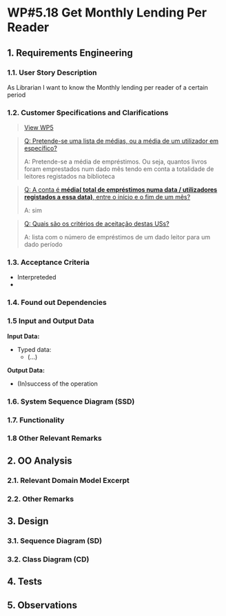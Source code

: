 # WP#5.18 Get Monthly Lending Per Reader
## 1. Requirements Engineering
### 1.1. User Story Description

As Librarian I want to know the Monthly lending per reader of a certain period

### 1.2. Customer Specifications and Clarifications

>[View WP5](../WP5-Lendings.md/#12-customer-specifications-and-clarifications)

>[Q: Pretende-se uma lista de médias, ou a média de um utilizador em específico? ](https://moodle.isep.ipp.pt/mod/forum/discuss.php?d=29859#p37874)
>
>A:  Pretende-se a média de empréstimos. Ou seja, quantos livros foram emprestados num dado mês tendo em conta a totalidade de leitores registados na biblioteca

>[Q: A conta é **média( total de empréstimos numa data / utilizadores registados a essa data)**, entre o início e o fim de um mês?
](https://moodle.isep.ipp.pt/mod/forum/discuss.php?d=29859#p38059)
>
>A: sim

>[Q: Quais são os critérios de aceitação destas USs?](https://moodle.isep.ipp.pt/mod/forum/discuss.php?d=30099#p38213)
>
>A: lista com o número de empréstimos de um dado leitor para um dado período


### 1.3. Acceptance Criteria
- Interpreteded 
- 
### 1.4. Found out Dependencies
### 1.5 Input and Output Data

**Input Data:**

* Typed data:
  * (...)

**Output Data:**

* (In)success of the operation


### 1.6. System Sequence Diagram (SSD)
### 1.7. Functionality
### 1.8 Other Relevant Remarks
## 2. OO Analysis
### 2.1. Relevant Domain Model Excerpt
### 2.2. Other Remarks
## 3. Design
### 3.1. Sequence Diagram (SD)

[//]: # (<img src="Ph1-15-LendBook-SD-WP_4A_15_Lend_Book.svg" alt="WP_4A_15_Lend_Book">)

### 3.2. Class Diagram (CD)
## 4. Tests
## 5. Observations
